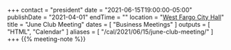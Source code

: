 +++
contact = "president"
date = "2021-06-15T19:00:00-05:00"
publishDate = "2021-04-01"
endTime = ""
location = "[West Fargo City Hall](/places/west-fargo-city-hall/)"
title = "June Club Meeting"
dates = [ "Business Meetings" ]
outputs = [ "HTML", "Calendar" ]
aliases = [ "/cal/2021/06/15/june-club-meeting/" ]
+++
{{% meeting-note %}}

